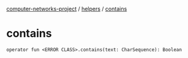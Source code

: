 [computer-networks-project](../index.md) / [helpers](index.md) / [contains](./contains.md)

# contains

`operator fun <ERROR CLASS>.contains(text: CharSequence): Boolean`